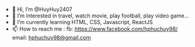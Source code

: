 - 👋 Hi, I’m @HuyHuy2407
- 👀 I’m interested in travel, watch movie, play football, play video game...
- 🌱 I’m currently learning HTML, CSS, Javascript, ReactJS
- 📫 How to reach me : 
   fb: https://www.facebook.com/hphuchuy98/ 
   email: hphuchuy98@gmail.com


